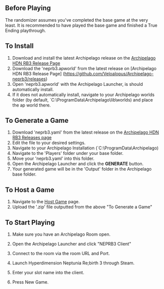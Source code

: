 ## Before Playing

The randomizer assumes you've completed the base game at the very least.
It is recommended to have played the base game and finished a True Ending playthrough.

## To Install

1. Download and install the latest Archipelago release on the [Archipelago HDN RB3 Release Page](https://github.com/ArchipelagoMW/Archipelago/releases)
2. Download the 'neprb3.apworld' from the latest release on [Archipelago HDN RB3 Release Page] (https://github.com/Veloalopus/Archipelago-neprb3/releases)
3. Open 'neprb3.apworld' with the Archipelago Launcher, is should automatically install.
4. If it does not automatically install, navigate to your Archipelago worlds folder (by default, `C:\ProgramData\Archipelago\lib\worlds) and place the ap world there.

## To Generate a Game

1. Download 'neprb3.yaml' from the latest release on the [Archipelago HDN RB3 Releases page](https://github.com/Veloalopus/Archipelago-neprb3/releases)
2. Edit the file to your desired settings.
3. Navigate to your Archipelago Installation (`C:\ProgramData\Archipelago)
4. Navigate to the 'Players' folder under your base folder.
5. Move your 'neprb3.yaml' into this folder.
6. Open the Archipelago Launcher and click the **GENERATE** button.
7. Your generated game will be in the 'Output' folder in the Archipelago base folder.

## To Host a Game

1. Navigate to the [Host Game](https://archipelago.gg/uploads) page.
2. Upload the '.zip' file outputted from the above "To Generate a Game"

## To Start Playing

1. Make sure you have an Archipelago Room open.
2. Open the Archipelago Launcher and click "NEPRB3 Client"
3. Connect to the room via the room URL and Port.
4. Launch Hyperdimension Neptunia Re;birth 3 through Steam.
5. Enter your slot name into the client.

6. Press New Game.

